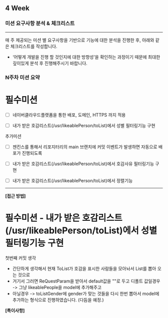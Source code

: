##  4 Week

### 미션 요구사항 분석 & 체크리스트

---

매 주 제공되는 미션 별 요구사항을 기반으로 기능에 대한 분석을 진행한 후, 아래와 같은 체크리스트를 작성합니다.

- ‘어떻게 개발을 진행 할 것인지에 대한 방향성’을 확인하는 과정이기 때문에 최대한 깊이있게 분석 후 진행해주시기 바랍니다.

### N주차 미션 요약

# 필수미션

- [ ] 네이버클라우드플랫폼을 통한 배포, 도메인, HTTPS 까지 적용

- [ ] 내가 받은 호감리스트(/usr/likeablePerson/toList)에서 성별 필터링기능 구현

추가미션
- [ ] 젠킨스를 통해서 리포지터리의 main 브랜치에 커밋 이벤트가 발생하면 자동으로 배포가 진행되도록
- [ ] 내가 받은 호감리스트(/usr/likeablePerson/toList)에서 호감사유 필터링기능 구현
- [ ] 내가 받은 호감리스트(/usr/likeablePerson/toList)에서 정렬기능


---

**[접근 방법]**

# 필수미션 - 내가 받은 호감리스트(/usr/likeablePerson/toList)에서 성별 필터링기능 구현

첫번째 커밋 생각
- 간단하게 생각해서 현재 ToList가 호감을 표시한 사람들을 모아놔서 List를 뽑아 오는 것으로
- 거기서 그러면 ReQuestParam을 받아서 default값을 ""로 두고 디폴트 값일경우 -> 그냥 likeablePeople을 model에 추가해주고
- 아닐경우 -> toListGender에 gender가 맞는 것들을 다시 한번 뽑아서 model에 추가하는 형식으로 진행하였습니다. (다듬을 예정.)




**[특이사항]**

